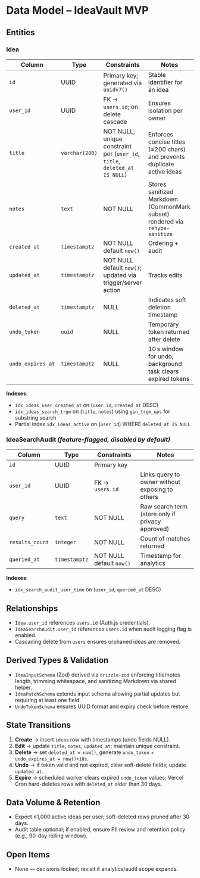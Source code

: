 # Data Model – IdeaVault MVP

## Entities

### Idea
| Column | Type | Constraints | Notes |
|--------|------|-------------|-------|
| `id` | UUID | Primary key; generated via `uuidv7()` | Stable identifier for an idea |
| `user_id` | UUID | FK → `users.id`; on delete cascade | Ensures isolation per owner |
| `title` | `varchar(200)` | NOT NULL; unique constraint per (`user_id`, `title`, `deleted_at IS NULL`) | Enforces concise titles (≤200 chars) and prevents duplicate active ideas |
| `notes` | `text` | NOT NULL | Stores sanitized Markdown (CommonMark subset) rendered via `rehype-sanitize` |
| `created_at` | `timestamptz` | NOT NULL default `now()` | Ordering + audit |
| `updated_at` | `timestamptz` | NOT NULL default `now()`; updated via trigger/server action | Tracks edits |
| `deleted_at` | `timestamptz` | NULL | Indicates soft deletion timestamp |
| `undo_token` | `uuid` | NULL | Temporary token returned after delete |
| `undo_expires_at` | `timestamptz` | NULL | 10 s window for undo; background task clears expired tokens |

**Indexes**:
- `idx_ideas_user_created_at` on (`user_id`, `created_at` DESC)
- `idx_ideas_search_trgm` on (`title`, `notes`) using `gin_trgm_ops` for substring search
- Partial index `idx_ideas_active` on (`user_id`) WHERE `deleted_at IS NULL`

### IdeaSearchAudit *(feature-flagged, disabled by default)*
| Column | Type | Constraints | Notes |
|--------|------|-------------|-------|
| `id` | UUID | Primary key | |
| `user_id` | UUID | FK → `users.id` | Links query to owner without exposing to others |
| `query` | `text` | NOT NULL | Raw search term (store only if privacy approved) |
| `results_count` | `integer` | NOT NULL | Count of matches returned |
| `queried_at` | `timestamptz` | NOT NULL default `now()` | Timestamp for analytics |

**Indexes**:
- `idx_search_audit_user_time` on (`user_id`, `queried_at` DESC)

## Relationships
- `Idea.user_id` references `users.id` (Auth.js credentials).
- `IdeaSearchAudit.user_id` references `users.id` when audit logging flag is enabled.
- Cascading delete from `users` ensures orphaned ideas are removed.

## Derived Types & Validation
- `IdeaInputSchema` (Zod) derived via `drizzle-zod` enforcing title/notes length, trimming whitespace, and sanitizing Markdown via shared helper.
- `IdeaPatchSchema` extends input schema allowing partial updates but requiring at least one field.
- `UndoTokenSchema` ensures UUID format and expiry check before restore.

## State Transitions
1. **Create** → insert `ideas` row with timestamps (undo fields NULL).
2. **Edit** → update `title`, `notes`, `updated_at`; maintain unique constraint.
3. **Delete** → set `deleted_at = now()`, generate `undo_token` + `undo_expires_at = now()+10s`.
4. **Undo** → if token valid and not expired, clear soft-delete fields; update `updated_at`.
5. **Expire** → scheduled worker clears expired `undo_token` values; Vercel Cron hard-deletes rows with `deleted_at` older than 30 days.

## Data Volume & Retention
- Expect ≤1,000 active ideas per user; soft-deleted rows pruned after 30 days.
- Audit table optional; if enabled, ensure PII review and retention policy (e.g., 90-day rolling window).

## Open Items
- None — decisions locked; revisit if analytics/audit scope expands.
